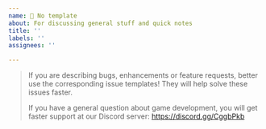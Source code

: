 ```yaml
---
name: 📃 No template
about: For discussing general stuff and quick notes
title: ''
labels: ''
assignees: ''

---
```


> If you are describing bugs, enhancements or feature requests, better use the corresponding issue templates! They will help solve these issues faster.
> 
> If you have a general question about game development, you will get faster support at our Discord server: https://discord.gg/CggbPkb
